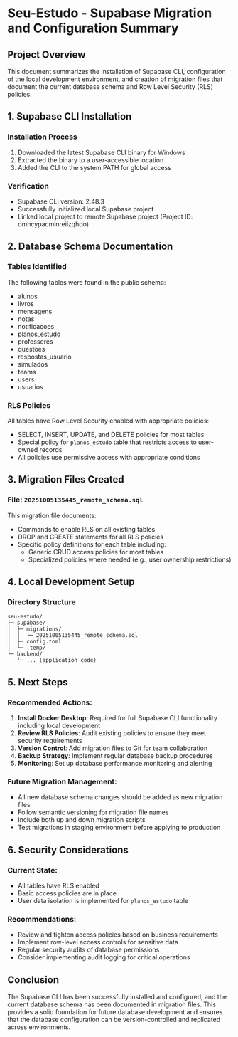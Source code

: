 # Seu-Estudo - Supabase Migration and Configuration Summary

## Project Overview
This document summarizes the installation of Supabase CLI, configuration of the local development environment, and creation of migration files that document the current database schema and Row Level Security (RLS) policies.

## 1. Supabase CLI Installation

### Installation Process
1. Downloaded the latest Supabase CLI binary for Windows
2. Extracted the binary to a user-accessible location
3. Added the CLI to the system PATH for global access

### Verification
- Supabase CLI version: 2.48.3
- Successfully initialized local Supabase project
- Linked local project to remote Supabase project (Project ID: omhcypacmlnreiizqhdo)

## 2. Database Schema Documentation

### Tables Identified
The following tables were found in the public schema:
- alunos
- livros
- mensagens
- notas
- notificacoes
- planos_estudo
- professores
- questoes
- respostas_usuario
- simulados
- teams
- users
- usuarios

### RLS Policies
All tables have Row Level Security enabled with appropriate policies:
- SELECT, INSERT, UPDATE, and DELETE policies for most tables
- Special policy for `planos_estudo` table that restricts access to user-owned records
- All policies use permissive access with appropriate conditions

## 3. Migration Files Created

### File: `20251005135445_remote_schema.sql`
This migration file documents:
- Commands to enable RLS on all existing tables
- DROP and CREATE statements for all RLS policies
- Specific policy definitions for each table including:
  - Generic CRUD access policies for most tables
  - Specialized policies where needed (e.g., user ownership restrictions)

## 4. Local Development Setup

### Directory Structure
```
seu-estudo/
├─ supabase/
│  ├─ migrations/
│  │  └─ 20251005135445_remote_schema.sql
│  ├─ config.toml
│  └─ .temp/
└─ backend/
   └─ ... (application code)
```

## 5. Next Steps

### Recommended Actions:
1. **Install Docker Desktop**: Required for full Supabase CLI functionality including local development
2. **Review RLS Policies**: Audit existing policies to ensure they meet security requirements
3. **Version Control**: Add migration files to Git for team collaboration
4. **Backup Strategy**: Implement regular database backup procedures
5. **Monitoring**: Set up database performance monitoring and alerting

### Future Migration Management:
- All new database schema changes should be added as new migration files
- Follow semantic versioning for migration file names
- Include both up and down migration scripts
- Test migrations in staging environment before applying to production

## 6. Security Considerations

### Current State:
- All tables have RLS enabled
- Basic access policies are in place
- User data isolation is implemented for `planos_estudo` table

### Recommendations:
- Review and tighten access policies based on business requirements
- Implement row-level access controls for sensitive data
- Regular security audits of database permissions
- Consider implementing audit logging for critical operations

## Conclusion

The Supabase CLI has been successfully installed and configured, and the current database schema has been documented in migration files. This provides a solid foundation for future database development and ensures that the database configuration can be version-controlled and replicated across environments.